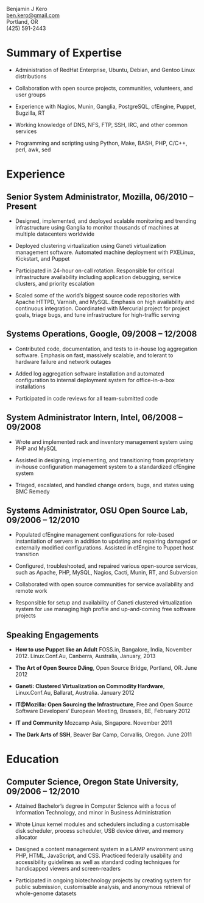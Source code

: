 Benjamin J Kero  
ben.kero@gmail.com  
Portland, OR  
(425) 591-2443  

Summary of Expertise
====================

-   Administration of RedHat Enterprise, Ubuntu, Debian, and Gentoo
    Linux distributions

-   Collaboration with open source projects, communities, volunteers,
    and user groups

-   Experience with Nagios, Munin, Ganglia, PostgreSQL, cfEngine,
    Puppet, Bugzilla, RT

-   Working knowledge of DNS, NFS, FTP, SSH, IRC, and other common
    services

-   Programming and scripting using Python, Make, BASH, PHP, C/C++,
    perl, awk, sed

Experience
==========

Senior System Administrator, Mozilla, 06/2010 – Present
-------------------------------------------------------

-   Designed, implemented, and deployed scalable monitoring and trending
    infrastructure using Ganglia to monitor thousands of machines at
    multiple datacenters worldwide

-   Deployed clustering virtualization using Ganeti virtualization
    management software. Automated machine deployment with PXELinux,
    Kickstart, and Puppet

-   Participated in 24-hour on-call rotation. Responsible for critical
    infrastructure availability including application debugging, service
    clusters, and priority escalation

-   Scaled some of the world’s biggest source code repositories with
    Apache HTTPD, Varnish, and MySQL. Emphasis on high availability and
    continuous integration. Coordinated with Mercurial project for
    project goals, triage bugs, and tune infrastructure for high-traffic
    serving

Systems Operations, Google, 09/2008 – 12/2008
---------------------------------------------

-   Contributed code, documentation, and tests to in-house log
    aggregation software. Emphasis on fast, massively scalable, and
    tolerant to hardware failure and network outages

-   Added log aggregation software installation and automated
    configuration to internal deployment system for office-in-a-box
    installations

-   Participated in code reviews for all team-submitted code

System Administrator Intern, Intel, 06/2008 – 09/2008
-----------------------------------------------------

-   Wrote and implemented rack and inventory management system using PHP
    and MySQL

-   Assisted in designing, implementing, and transitioning from
    proprietary in-house configuration management system to a
    standardized cfEngine system

-   Triaged, escalated, and handled change orders, bugs, and states
    using BMC Remedy

Systems Administrator, OSU Open Source Lab, 09/2006 – 12/2010
-------------------------------------------------------------

-   Populated cfEngine management configurations for role-based
    instantiation of servers in addition to updating and repairing
    damaged or externally modified configurations. Assisted in cfEngine
    to Puppet host transition

-   Configured, troubleshooted, and repaired various open-source
    services, such as Apache, PHP, MySQL, Nagios, Cacti, Munin, RT, and
    Subversion

-   Collaborated with open source communities for service availability
    and remote work

-   Responsible for setup and availability of Ganeti clustered
    virtualization system for use managing high profile and
    up-and-coming free software projects

Speaking Engagements
-------------------------------------------------------------

-   **How to use Puppet like an Adult**
        FOSS.in, Bangalore, India, November 2012.
        Linux.Conf.Au, Canberra, Australia, January, 2013

-   **The Art of Open Source DJing**,
        Open Source Bridge, Portland, OR. June 2012

-   **Ganeti: Clustered Virtualization on Commodity Hardware**,
        Linux.Conf.Au, Ballarat, Australia. January 2012

-   **IT@Mozilla: Open Sourcing the Infrastructure**,
        Free and Open Source Software Developers’ European Meeting, Brussels, BE, February 2012

-   **IT and Community**
        Mozcamp Asia, Singapore. November 2011

-   **The Dark Arts of SSH**,
        Beaver Bar Camp, Corvallis, Oregon. June 2011

Education
=========

Computer Science, Oregon State University, 09/2006 – 12/2010
------------------------------------------------------------

-   Attained Bachelor’s degree in Computer Science with a focus of
    Information Technology, and minor in Business Administration

-   Wrote Linux kernel modules and schedulers including a customisable
    disk scheduler, process scheduler, USB device driver, and memory
    allocator

-   Designed a content management system in a LAMP environment using
    PHP, HTML, JavaScript, and CSS. Practiced federally usability and
    accessibility guidelines as well as standard coding techniques for
    handicapped viewers and screen-readers

-   Participated in ongoing biotechnology projects by creating system
    for public submission, customisable analysis, and anonymous
    retrieval of whole-genome datasets


